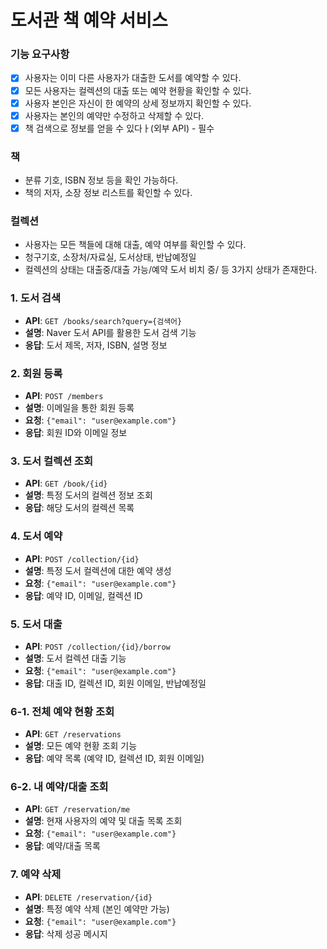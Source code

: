 # 도서관 책 예약 서비스


### 기능 요구사항
- [x] 사용자는 이미 다른 사용자가 대출한 도서를 예약할 수 있다. 
- [x] 모든 사용자는 컬렉션의 대출 또는 예약 현황을 확인할 수 있다. 
- [x] 사용자 본인은 자신이 한 예약의 상세 정보까지 확인할 수 있다. 
- [x] 사용자는 본인의 예약만 수정하고 삭제할 수 있다. 
- [x] 책 검색으로 정보를 얻을 수 있다ㅏ(외부 API) - 필수

### 책
- 분류 기호, ISBN 정보 등을 확인 가능하다.
- 책의 저자, 소장 정보 리스트를 확인할 수 있다.

### 컬렉션
- 사용자는 모든 책들에 대해 대출, 예약 여부를 확인할 수 있다.
- 청구기호,	소장처/자료실,	도서상태,	반납예정일
- 컬렉션의 상태는 대출중/대출 가능/예약 도서 비치 중/ 등 3가지 상태가 존재한다.

### 1. 도서 검색
- **API**: `GET /books/search?query={검색어}`
- **설명**: Naver 도서 API를 활용한 도서 검색 기능
- **응답**: 도서 제목, 저자, ISBN, 설명 정보

### 2. 회원 등록
- **API**: `POST /members`
- **설명**: 이메일을 통한 회원 등록
- **요청**: `{"email": "user@example.com"}`
- **응답**: 회원 ID와 이메일 정보

### 3. 도서 컬렉션 조회
- **API**: `GET /book/{id}`
- **설명**: 특정 도서의 컬렉션 정보 조회
- **응답**: 해당 도서의 컬렉션 목록

### 4. 도서 예약
- **API**: `POST /collection/{id}`
- **설명**: 특정 도서 컬렉션에 대한 예약 생성
- **요청**: `{"email": "user@example.com"}`
- **응답**: 예약 ID, 이메일, 컬렉션 ID

### 5. 도서 대출
- **API**: `POST /collection/{id}/borrow`
- **설명**: 도서 컬렉션 대출 기능
- **요청**: `{"email": "user@example.com"}`
- **응답**: 대출 ID, 컬렉션 ID, 회원 이메일, 반납예정일

### 6-1. 전체 예약 현황 조회
- **API**: `GET /reservations`
- **설명**: 모든 예약 현황 조회 기능
- **응답**: 예약 목록 (예약 ID, 컬렉션 ID, 회원 이메일)

### 6-2. 내 예약/대출 조회
- **API**: `GET /reservation/me`
- **설명**: 현재 사용자의 예약 및 대출 목록 조회
- **요청**: `{"email": "user@example.com"}`
- **응답**: 예약/대출 목록

### 7. 예약 삭제
- **API**: `DELETE /reservation/{id}`
- **설명**: 특정 예약 삭제 (본인 예약만 가능)
- **요청**: `{"email": "user@example.com"}`
- **응답**: 삭제 성공 메시지

